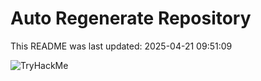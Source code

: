 # Auto Regenerate Repository

This README was last updated: 2025-04-21 09:51:09

 ![TryHackMe](https://tryhackme.com/badge/533634)